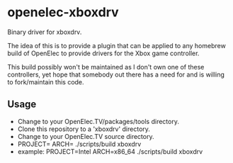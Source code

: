 openelec-xboxdrv
================

Binary driver for xboxdrv.

The idea of this is to provide a plugin that can be applied to any homebrew build of OpenElec to provide drivers for the Xbox game controller.

This build possibly won't be maintained as I don't own one of these controllers, yet hope that somebody out there has a need for and is willing to fork/maintain this code.

Usage
-----

* Change to your OpenElec.TV/packages/tools directory.
* Clone this repository to a 'xboxdrv' directory.
* Change to your OpenElec.TV source directory.
* PROJECT=<PROJECT> ARCH=<ARCHITECT> ./scripts/build xboxdrv
 * example: PROJECT=Intel ARCH=x86_64 ./scripts/build xboxdrv
